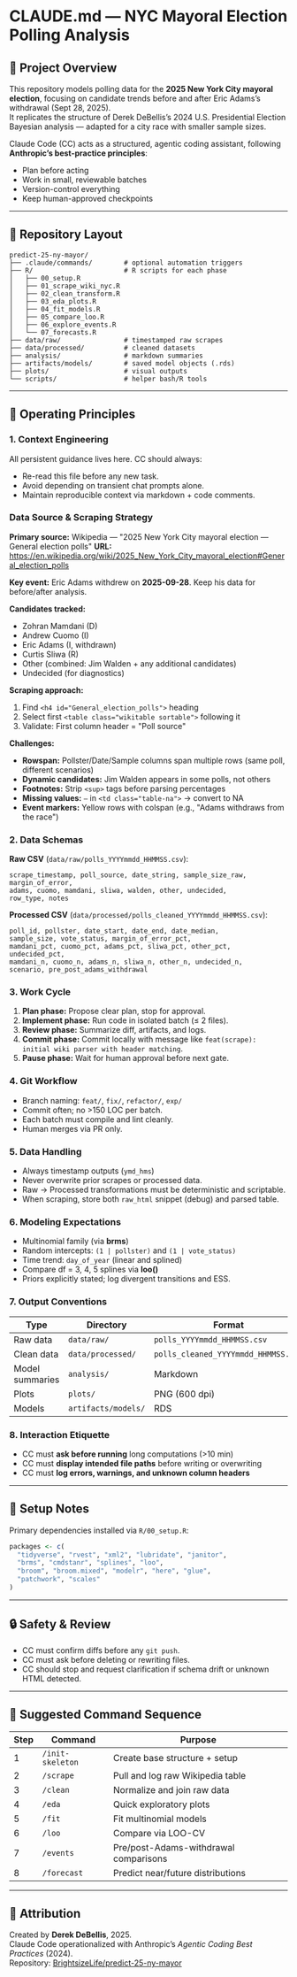 # CLAUDE.md — NYC Mayoral Election Polling Analysis

## 🧭 Project Overview
This repository models polling data for the **2025 New York City mayoral election**, focusing on candidate trends before and after Eric Adams’s withdrawal (Sept 28, 2025).  
It replicates the structure of Derek DeBellis’s 2024 U.S. Presidential Election Bayesian analysis — adapted for a city race with smaller sample sizes.

Claude Code (CC) acts as a structured, agentic coding assistant, following **Anthropic’s best-practice principles**:
- Plan before acting
- Work in small, reviewable batches
- Version-control everything
- Keep human-approved checkpoints

---

## 🧩 Repository Layout
```
predict-25-ny-mayor/
├── .claude/commands/        # optional automation triggers
├── R/                       # R scripts for each phase
│   ├── 00_setup.R
│   ├── 01_scrape_wiki_nyc.R
│   ├── 02_clean_transform.R
│   ├── 03_eda_plots.R
│   ├── 04_fit_models.R
│   ├── 05_compare_loo.R
│   ├── 06_explore_events.R
│   └── 07_forecasts.R
├── data/raw/                # timestamped raw scrapes
├── data/processed/          # cleaned datasets
├── analysis/                # markdown summaries
├── artifacts/models/        # saved model objects (.rds)
├── plots/                   # visual outputs
└── scripts/                 # helper bash/R tools
```

---

## 🦖 Operating Principles

### 1. Context Engineering
All persistent guidance lives here. CC should always:
- Re-read this file before any new task.
- Avoid depending on transient chat prompts alone.
- Maintain reproducible context via markdown + code comments.

### Data Source & Scraping Strategy
**Primary source:** Wikipedia — "2025 New York City mayoral election — General election polls"
**URL:** https://en.wikipedia.org/wiki/2025_New_York_City_mayoral_election#General_election_polls

**Key event:** Eric Adams withdrew on **2025-09-28**. Keep his data for before/after analysis.

**Candidates tracked:**
- Zohran Mamdani (D)
- Andrew Cuomo (I)
- Eric Adams (I, withdrawn)
- Curtis Sliwa (R)
- Other (combined: Jim Walden + any additional candidates)
- Undecided (for diagnostics)

**Scraping approach:**
1. Find `<h4 id="General_election_polls">` heading
2. Select first `<table class="wikitable sortable">` following it
3. Validate: First column header = "Poll source"

**Challenges:**
- **Rowspan:** Pollster/Date/Sample columns span multiple rows (same poll, different scenarios)
- **Dynamic candidates:** Jim Walden appears in some polls, not others
- **Footnotes:** Strip `<sup>` tags before parsing percentages
- **Missing values:** `—` in `<td class="table-na">` → convert to NA
- **Event markers:** Yellow rows with colspan (e.g., "Adams withdraws from the race")

### 2. Data Schemas

**Raw CSV** (`data/raw/polls_YYYYmmdd_HHMMSS.csv`):
```
scrape_timestamp, poll_source, date_string, sample_size_raw, margin_of_error,
adams, cuomo, mamdani, sliwa, walden, other, undecided,
row_type, notes
```

**Processed CSV** (`data/processed/polls_cleaned_YYYYmmdd_HHMMSS.csv`):
```
poll_id, pollster, date_start, date_end, date_median,
sample_size, vote_status, margin_of_error_pct,
mamdani_pct, cuomo_pct, adams_pct, sliwa_pct, other_pct, undecided_pct,
mamdani_n, cuomo_n, adams_n, sliwa_n, other_n, undecided_n,
scenario, pre_post_adams_withdrawal
```

### 3. Work Cycle
1. **Plan phase:** Propose clear plan, stop for approval.
2. **Implement phase:** Run code in isolated batch (≤ 2 files).
3. **Review phase:** Summarize diff, artifacts, and logs.
4. **Commit phase:** Commit locally with message like
   `feat(scrape): initial wiki parser with header matching`.
5. **Pause phase:** Wait for human approval before next gate.

### 4. Git Workflow
- Branch naming: `feat/`, `fix/`, `refactor/`, `exp/`
- Commit often; no >150 LOC per batch.
- Each batch must compile and lint cleanly.
- Human merges via PR only.

### 5. Data Handling
- Always timestamp outputs (`ymd_hms`)
- Never overwrite prior scrapes or processed data.
- Raw → Processed transformations must be deterministic and scriptable.
- When scraping, store both `raw_html` snippet (debug) and parsed table.

### 6. Modeling Expectations
- Multinomial family (via **brms**)  
- Random intercepts: `(1 | pollster)` and `(1 | vote_status)`  
- Time trend: `day_of_year` (linear and splined)  
- Compare df = 3, 4, 5 splines via **loo()**  
- Priors explicitly stated; log divergent transitions and ESS.

### 7. Output Conventions
| Type | Directory | Format |
|------|------------|---------|
| Raw data | `data/raw/` | `polls_YYYYmmdd_HHMMSS.csv` |
| Clean data | `data/processed/` | `polls_cleaned_YYYYmmdd_HHMMSS.csv` |
| Model summaries | `analysis/` | Markdown |
| Plots | `plots/` | PNG (600 dpi) |
| Models | `artifacts/models/` | RDS |

### 8. Interaction Etiquette
- CC must **ask before running** long computations (>10 min)  
- CC must **display intended file paths** before writing or overwriting  
- CC must **log errors, warnings, and unknown column headers**

---

## 🥮 Setup Notes
Primary dependencies installed via `R/00_setup.R`:

```r
packages <- c(
  "tidyverse", "rvest", "xml2", "lubridate", "janitor",
  "brms", "cmdstanr", "splines", "loo",
  "broom", "broom.mixed", "modelr", "here", "glue",
  "patchwork", "scales"
)
```

---

## 🔒 Safety & Review
- CC must confirm diffs before any `git push`.  
- CC must ask before deleting or rewriting files.  
- CC should stop and request clarification if schema drift or unknown HTML detected.

---

## 🪼 Suggested Command Sequence

| Step | Command | Purpose |
|------|----------|----------|
| 1 | `/init-skeleton` | Create base structure + setup |
| 2 | `/scrape` | Pull and log raw Wikipedia table |
| 3 | `/clean` | Normalize and join raw data |
| 4 | `/eda` | Quick exploratory plots |
| 5 | `/fit` | Fit multinomial models |
| 6 | `/loo` | Compare via LOO-CV |
| 7 | `/events` | Pre/post-Adams-withdrawal comparisons |
| 8 | `/forecast` | Predict near/future distributions |

---

## 🗾 Attribution
Created by **Derek DeBellis**, 2025.  
Claude Code operationalized with Anthropic’s *Agentic Coding Best Practices* (2024).  
Repository: [BrightsizeLife/predict-25-ny-mayor](https://github.com/BrightsizeLife/predict-25-ny-mayor)

